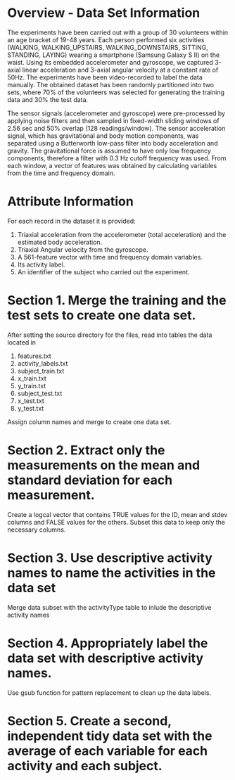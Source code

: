 # Overview - Data Set Information

The experiments have been carried out with a group of 30 volunteers within an age bracket of 19-48 years. Each person performed six activities (WALKING, WALKING_UPSTAIRS, WALKING_DOWNSTAIRS, SITTING, STANDING, LAYING) wearing a smartphone (Samsung Galaxy S II) on the waist. Using its embedded accelerometer and gyroscope, we captured 3-axial linear acceleration and 3-axial angular velocity at a constant rate of 50Hz. The experiments have been video-recorded to label the data manually. The obtained dataset has been randomly partitioned into two sets, where 70% of the volunteers was selected for generating the training data and 30% the test data. 

The sensor signals (accelerometer and gyroscope) were pre-processed by applying noise filters and then sampled in fixed-width sliding windows of 2.56 sec and 50% overlap (128 readings/window). The sensor acceleration signal, which has gravitational and body motion components, was separated using a Butterworth low-pass filter into body acceleration and gravity. The gravitational force is assumed to have only low frequency components, therefore a filter with 0.3 Hz cutoff frequency was used. From each window, a vector of features was obtained by calculating variables from the time and frequency domain.


# Attribute Information
For each record in the dataset it is provided:

1. Triaxial acceleration from the accelerometer (total acceleration) and the estimated body acceleration.
2. Triaxial Angular velocity from the gyroscope.
3. A 561-feature vector with time and frequency domain variables.
4. Its activity label.
5. An identifier of the subject who carried out the experiment.

# Section 1. Merge the training and the test sets to create one data set.
After setting the source directory for the files, read into tables the data located in

1. features.txt
2. activity_labels.txt
3. subject_train.txt
4. x_train.txt
5. y_train.txt
6. subject_test.txt
7. x_test.txt
8. y_test.txt

Assign column names and merge to create one data set.

# Section 2. Extract only the measurements on the mean and standard deviation for each measurement.
Create a logcal vector that contains TRUE values for the ID, mean and stdev columns and FALSE values for the others. Subset this data to keep only the necessary columns.

# Section 3. Use descriptive activity names to name the activities in the data set
Merge data subset with the activityType table to inlude the descriptive activity names

# Section 4. Appropriately label the data set with descriptive activity names.
Use gsub function for pattern replacement to clean up the data labels.

# Section 5. Create a second, independent tidy data set with the average of each variable for each activity and each subject.
